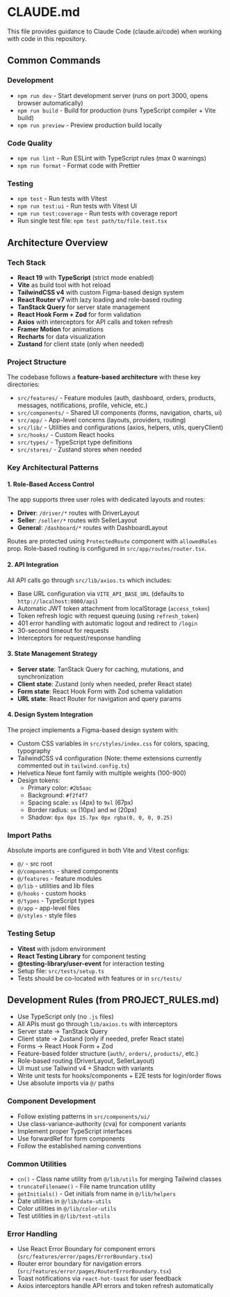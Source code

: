 # CLAUDE.md

This file provides guidance to Claude Code (claude.ai/code) when working with code in this repository.

## Common Commands

### Development
- `npm run dev` - Start development server (runs on port 3000, opens browser automatically)
- `npm run build` - Build for production (runs TypeScript compiler + Vite build)
- `npm run preview` - Preview production build locally

### Code Quality
- `npm run lint` - Run ESLint with TypeScript rules (max 0 warnings)
- `npm run format` - Format code with Prettier

### Testing
- `npm test` - Run tests with Vitest
- `npm run test:ui` - Run tests with Vitest UI
- `npm run test:coverage` - Run tests with coverage report
- Run single test file: `npm test path/to/file.test.tsx`

## Architecture Overview

### Tech Stack
- **React 19** with **TypeScript** (strict mode enabled)
- **Vite** as build tool with hot reload
- **TailwindCSS v4** with custom Figma-based design system
- **React Router v7** with lazy loading and role-based routing
- **TanStack Query** for server state management
- **React Hook Form + Zod** for form validation
- **Axios** with interceptors for API calls and token refresh
- **Framer Motion** for animations
- **Recharts** for data visualization
- **Zustand** for client state (only when needed)

### Project Structure
The codebase follows a **feature-based architecture** with these key directories:

- `src/features/` - Feature modules (auth, dashboard, orders, products, messages, notifications, profile, vehicle, etc.)
- `src/components/` - Shared UI components (forms, navigation, charts, ui)
- `src/app/` - App-level concerns (layouts, providers, routing)
- `src/lib/` - Utilities and configurations (axios, helpers, utils, queryClient)
- `src/hooks/` - Custom React hooks
- `src/types/` - TypeScript type definitions
- `src/stores/` - Zustand stores when needed

### Key Architectural Patterns

#### 1. Role-Based Access Control
The app supports three user roles with dedicated layouts and routes:
- **Driver**: `/driver/*` routes with DriverLayout
- **Seller**: `/seller/*` routes with SellerLayout  
- **General**: `/dashboard/*` routes with DashboardLayout

Routes are protected using `ProtectedRoute` component with `allowedRoles` prop. Role-based routing is configured in `src/app/routes/router.tsx`.

#### 2. API Integration
All API calls go through `src/lib/axios.ts` which includes:
- Base URL configuration via `VITE_API_BASE_URL` (defaults to `http://localhost:8000/api`)
- Automatic JWT token attachment from localStorage (`access_token`)
- Token refresh logic with request queuing (using `refresh_token`)
- 401 error handling with automatic logout and redirect to `/login`
- 30-second timeout for requests
- Interceptors for request/response handling

#### 3. State Management Strategy
- **Server state**: TanStack Query for caching, mutations, and synchronization
- **Client state**: Zustand (only when needed, prefer React state)
- **Form state**: React Hook Form with Zod schema validation
- **URL state**: React Router for navigation and query params

#### 4. Design System Integration
The project implements a Figma-based design system with:
- Custom CSS variables in `src/styles/index.css` for colors, spacing, typography
- TailwindCSS v4 configuration (Note: theme extensions currently commented out in `tailwind.config.ts`)
- Helvetica Neue font family with multiple weights (100-900)
- Design tokens:
  - Primary color: `#2b5aac`
  - Background: `#f2f4f7`
  - Spacing scale: `xs` (4px) to `9xl` (67px)
  - Border radius: `sm` (10px) and `md` (20px)
  - Shadow: `0px 0px 15.7px 0px rgba(0, 0, 0, 0.25)`

### Import Paths
Absolute imports are configured in both Vite and Vitest configs:
- `@/` - src root
- `@/components` - shared components
- `@/features` - feature modules
- `@/lib` - utilities and lib files
- `@/hooks` - custom hooks
- `@/types` - TypeScript types
- `@/app` - app-level files
- `@/styles` - style files

### Testing Setup
- **Vitest** with jsdom environment
- **React Testing Library** for component testing
- **@testing-library/user-event** for interaction testing
- Setup file: `src/tests/setup.ts`
- Tests should be co-located with features or in `src/tests/`

## Development Rules (from PROJECT_RULES.md)

- Use TypeScript only (no `.js` files)
- All APIs must go through `lib/axios.ts` with interceptors
- Server state → TanStack Query
- Client state → Zustand (only if needed, prefer React state)
- Forms → React Hook Form + Zod
- Feature-based folder structure (`auth/`, `orders/`, `products/`, etc.)
- Role-based routing (DriverLayout, SellerLayout)
- UI must use Tailwind v4 + Shadcn with variants
- Write unit tests for hooks/components + E2E tests for login/order flows
- Use absolute imports via `@/` paths

### Component Development
- Follow existing patterns in `src/components/ui/`
- Use class-variance-authority (cva) for component variants
- Implement proper TypeScript interfaces
- Use forwardRef for form components
- Follow the established naming conventions

### Common Utilities
- `cn()` - Class name utility from `@/lib/utils` for merging Tailwind classes
- `truncateFilename()` - File name truncation utility
- `getInitials()` - Get initials from name in `@/lib/helpers`
- Date utilities in `@/lib/date-utils`
- Color utilities in `@/lib/color-utils`
- Test utilities in `@/lib/test-utils`

### Error Handling
- Use React Error Boundary for component errors (`src/features/error/pages/ErrorBoundary.tsx`)
- Router error boundary for navigation errors (`src/features/error/pages/RouterErrorBoundary.tsx`)
- Toast notifications via `react-hot-toast` for user feedback
- Axios interceptors handle API errors and token refresh automatically